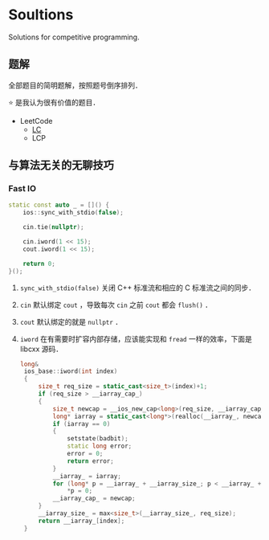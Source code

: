 # Soultions

Solutions for competitive programming.

## 题解

全部题目的简明题解，按照题号倒序排列．

⭐️ 是我认为很有价值的题目．

- LeetCode
    - [LC](./LC.md)
    - LCP

## 与算法无关的无聊技巧

### Fast IO

```cpp
static const auto _ = []() {
    ios::sync_with_stdio(false);

    cin.tie(nullptr);

    cin.iword(1 << 15);
    cout.iword(1 << 15);

    return 0;
}();
```

1. `sync_with_stdio(false)` 关闭 C++ 标准流和相应的 C 标准流之间的同步．
2. `cin` 默认绑定 `cout` ，导致每次 `cin` 之前 `cout` 都会 `flush()` ．
3. `cout` 默认绑定的就是 `nullptr` ．
4. `iword` 在有需要时扩容内部存储，应该能实现和 `fread` 一样的效率，下面是 libcxx 源码．

   ```cpp
   long&
    ios_base::iword(int index)
    {
        size_t req_size = static_cast<size_t>(index)+1;
        if (req_size > __iarray_cap_)
        {
            size_t newcap = __ios_new_cap<long>(req_size, __iarray_cap_);
            long* iarray = static_cast<long*>(realloc(__iarray_, newcap * sizeof(long)));
            if (iarray == 0)
            {
                setstate(badbit);
                static long error;
                error = 0;
                return error;
            }
            __iarray_ = iarray;
            for (long* p = __iarray_ + __iarray_size_; p < __iarray_ + newcap; ++p)
                *p = 0;
            __iarray_cap_ = newcap;
        }
        __iarray_size_ = max<size_t>(__iarray_size_, req_size);
        return __iarray_[index];
    }
    ```
